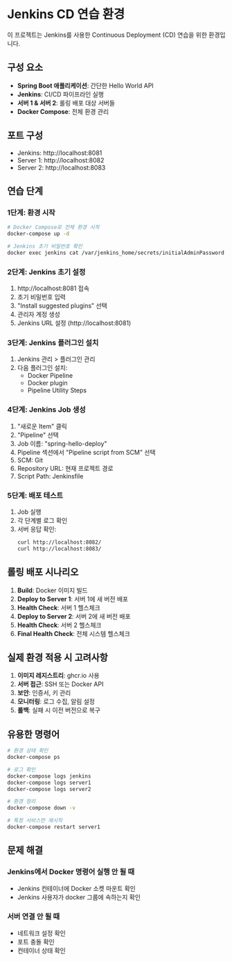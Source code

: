 # Jenkins CD 연습 환경

이 프로젝트는 Jenkins를 사용한 Continuous Deployment (CD) 연습을 위한 환경입니다.

## 구성 요소

- **Spring Boot 애플리케이션**: 간단한 Hello World API
- **Jenkins**: CI/CD 파이프라인 실행
- **서버 1 & 서버 2**: 롤링 배포 대상 서버들
- **Docker Compose**: 전체 환경 관리

## 포트 구성

- Jenkins: http://localhost:8081
- Server 1: http://localhost:8082
- Server 2: http://localhost:8083

## 연습 단계

### 1단계: 환경 시작
```bash
# Docker Compose로 전체 환경 시작
docker-compose up -d

# Jenkins 초기 비밀번호 확인
docker exec jenkins cat /var/jenkins_home/secrets/initialAdminPassword
```

### 2단계: Jenkins 초기 설정
1. http://localhost:8081 접속
2. 초기 비밀번호 입력
3. "Install suggested plugins" 선택
4. 관리자 계정 생성
5. Jenkins URL 설정 (http://localhost:8081)

### 3단계: Jenkins 플러그인 설치
1. Jenkins 관리 > 플러그인 관리
2. 다음 플러그인 설치:
   - Docker Pipeline
   - Docker plugin
   - Pipeline Utility Steps

### 4단계: Jenkins Job 생성
1. "새로운 Item" 클릭
2. "Pipeline" 선택
3. Job 이름: "spring-hello-deploy"
4. Pipeline 섹션에서 "Pipeline script from SCM" 선택
5. SCM: Git
6. Repository URL: 현재 프로젝트 경로
7. Script Path: Jenkinsfile

### 5단계: 배포 테스트
1. Job 실행
2. 각 단계별 로그 확인
3. 서버 응답 확인:
   ```bash
   curl http://localhost:8082/
   curl http://localhost:8083/
   ```

## 롤링 배포 시나리오

1. **Build**: Docker 이미지 빌드
2. **Deploy to Server 1**: 서버 1에 새 버전 배포
3. **Health Check**: 서버 1 헬스체크
4. **Deploy to Server 2**: 서버 2에 새 버전 배포
5. **Health Check**: 서버 2 헬스체크
6. **Final Health Check**: 전체 시스템 헬스체크

## 실제 환경 적용 시 고려사항

1. **이미지 레지스트리**: ghcr.io 사용
2. **서버 접근**: SSH 또는 Docker API
3. **보안**: 인증서, 키 관리
4. **모니터링**: 로그 수집, 알림 설정
5. **롤백**: 실패 시 이전 버전으로 복구

## 유용한 명령어

```bash
# 환경 상태 확인
docker-compose ps

# 로그 확인
docker-compose logs jenkins
docker-compose logs server1
docker-compose logs server2

# 환경 정리
docker-compose down -v

# 특정 서비스만 재시작
docker-compose restart server1
```

## 문제 해결

### Jenkins에서 Docker 명령어 실행 안 될 때
- Jenkins 컨테이너에 Docker 소켓 마운트 확인
- Jenkins 사용자가 docker 그룹에 속하는지 확인

### 서버 연결 안 될 때
- 네트워크 설정 확인
- 포트 충돌 확인
- 컨테이너 상태 확인 